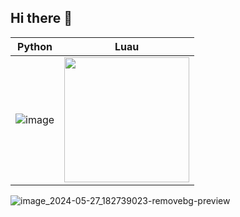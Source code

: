 ## Hi there 👋

| Python  | Luau |
| ------------- | ------------- |
| ![image](https://github.com/PythonDominator/PythonDominator/assets/102424561/efcd4e15-7189-453c-b207-f5842188ea78) | <img src="https://github.com/PythonDominator/PythonDominator/assets/102424561/5af14ae9-3e75-4f0f-907d-a48ae7061072" width=200 height=200>  |

![image_2024-05-27_182739023-removebg-preview](https://github.com/PythonDominator/PythonDominator/assets/102424561/5af14ae9-3e75-4f0f-907d-a48ae7061072)
<!--
**PythonDominator/PythonDominator** is a ✨ _special_ ✨ repository because its `README.md` (this file) appears on your GitHub profile.

Here are some ideas to get you started:

- 🔭 I’m currently working on ...
- 🌱 I’m currently learning ...
- 👯 I’m looking to collaborate on ...
- 🤔 I’m looking for help with ...
- 💬 Ask me about ...
- 📫 How to reach me: ...
- 😄 Pronouns: ...
- ⚡ Fun fact: ...
-->
